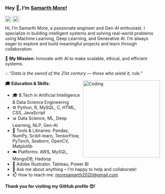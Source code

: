 <h3 id="hey--im-samarth-more">Hey 👋, I’m <a href="https://github.com/moresamarth2020">Samarth More!</a></h3>

<a href="https://www.linkedin.com/in/moresamarth24/">
  <img align="left" alt="Samarth's LinkedIn" width="22px" src="https://cdn.jsdelivr.net/npm/simple-icons@v3/icons/linkedin.svg">
</a>
<a href="https://www.instagram.com/moresamarth24?igsh=aTB6cHpqb2Q0Nzhu">
  <img align="left" alt="Samarth's Instagram" width="22px" src="https://cdn.jsdelivr.net/npm/simple-icons@v3/icons/instagram.svg">
</a>
<br>

<p>Hi, I’m Samarth More, a passionate engineer and Gen-AI enthusiast. I specialize in building intelligent systems and solving real-world problems using Machine Learning, Deep Learning, and Generative AI. I’m always eager to explore and build meaningful projects and learn through collaboration.</p>

<p>🚀 <strong>My Mission:</strong> Innovate with AI to make scalable, ethical, and efficient systems.</p>

<p>💡 <em>“Data is the sword of the 21st century — those who wield it, rule.”</em></p>

<!-- GIF of Coder -->
<img align="right" alt="Coding" width="250" src="https://i.pinimg.com/originals/81/17/8b/81178b47a8598f0c81c4799f2cdd4057.gif">

<p><strong>🎓 Education & Skills:</strong></p>
<ul>
  <li>🎓 B.Tech in Artificial Intelligence & Data Science Engineering</li>
  <li>⚙️ Python, R, MySQL, C, HTML, CSS, JavaScript</li>
  <li>📊 Data Science, ML, Deep Learning, NLP, Gen-AI</li>
  <li>🧰 Tools & Libraries: Pandas, NumPy, Scikit-learn, TensorFlow, PyTorch, Seaborn, OpenCV, Matplotlib</li>
  <li>☁️ Platforms: AWS, MySQL, MongoDB, Hadoop</li>
  <li>🎨 Adobe Illustrator, Tableau, Power BI</li>
  <li>💬 Ask me about anything – I'm happy to help and collaborate!</li>
  <li>📫 How to reach me: <a href="mailto:moresamarth2020@gmail.com">moresamarth2020@gmail.com</a></li>
</ul>

<b>Thank you for visiting my GitHub profile 😊!</b>
